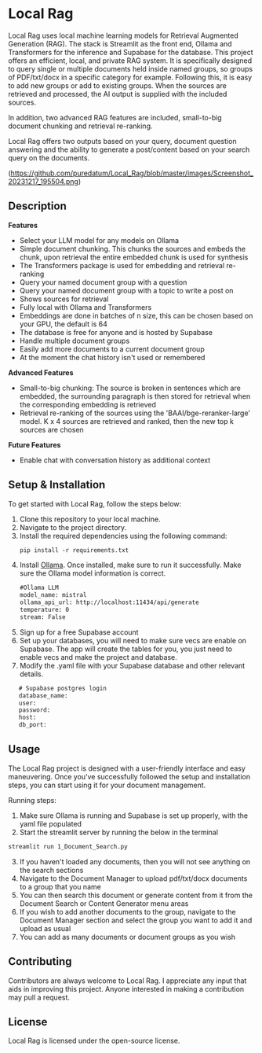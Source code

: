 # Local Rag

Local Rag uses local machine learning models for Retrieval Augmented Generation (RAG). The stack is Streamlit as the front end, Ollama and Transformers for the inference and Supabase for the database. This project offers an efficient, local, and private RAG system. It is specifically designed to query single or multiple documents held inside named groups, so groups of PDF/txt/docx in a specific category for example. Following this, it is easy to add new groups or add to existing groups. When the sources are retrieved and processed, the AI output is supplied with the included sources.

In addition, two advanced RAG features are included, small-to-big document chunking and retrieval re-ranking.

Local Rag offers two outputs based on your query, document question answering and the ability to generate a post/content based on your search query on the documents.

(https://github.com/puredatum/Local_Rag/blob/master/images/Screenshot_20231217_195504.png)

## Description

**Features**
- Select your LLM model for any models on Ollama
- Simple document chunking. This chunks the sources and embeds the chunk, upon retrieval the entire embedded chunk is used for synthesis
- The Transformers package is used for embedding and retrieval re-ranking
- Query your named document group with a question
- Query your named document group with a topic to write a post on
- Shows sources for retrieval
- Fully local with Ollama and Transformers
- Embeddings are done in batches of n size, this can be chosen based on your GPU, the default is 64
- The database is free for anyone and is hosted by Supabase
- Handle multiple document groups
- Easily add more documents to a current document group
- At the moment the chat history isn't used or remembered

**Advanced Features**
- Small-to-big chunking: The source is broken in sentences which are embedded, the surrounding paragraph is then stored for retrieval when the corresponding embedding is retrieved
- Retrieval re-ranking of the sources using the 'BAAI/bge-reranker-large' model. K x 4 sources are retrieved and ranked, then the new top k sources are chosen

**Future Features**
- Enable chat with conversation history as additional context

## Setup & Installation
To get started with Local Rag, follow the steps below:

1. Clone this repository to your local machine.
2. Navigate to the project directory.
3. Install the required dependencies using the following command:
    ```markdown
   pip install -r requirements.txt
   ```
4. Install [Ollama](https://github.com/jmorganca/ollama). Once installed, make sure to run it successfully. Make sure the Ollama model information is correct.
   ```markdown
   #Ollama LLM
   model_name: mistral
   ollama_api_url: http://localhost:11434/api/generate
   temperature: 0
   stream: False
   ```
5. Sign up for a free Supabase account
6. Set up your databases, you will need to make sure vecs are enable on Supabase. The app will create the tables for you, you just need to enable vecs and make the project and database.
7. Modify the .yaml file with your Supabase database and other relevant details.
```markdown
   # Supabase postgres login
   database_name:
   user:
   password:
   host:
   db_port:
   ```

## Usage

The Local Rag project is designed with a user-friendly interface and easy maneuvering. Once you've successfully followed the setup and installation steps, you can start using it for your document management. 

Running steps:
1. Make sure Ollama is running and Supabase is set up properly, with the yaml file populated
2. Start the streamlit server by running the below in the terminal
```markdown
streamlit run 1_Document_Search.py
```
3. If you haven't loaded any documents, then you will not see anything on the search sections
4. Navigate to the Document Manager to upload pdf/txt/docx documents to a group that you name
5. You can then search this document or generate content from it from the Document Search or Content Generator menu areas
6. If you wish to add another documents to the group, navigate to the Document Manager section and select the group you want to add it and upload as usual
7. You can add as many documents or document groups as you wish

## Contributing

Contributors are always welcome to Local Rag. I appreciate any input that aids in improving this project. Anyone interested in making a contribution may pull a request. 

## License

Local Rag is licensed under the open-source license.
